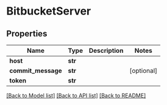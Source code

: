 # BitbucketServer

## Properties
Name | Type | Description | Notes
------------ | ------------- | ------------- | -------------
**host** | **str** |  | 
**commit_message** | **str** |  | [optional] 
**token** | **str** |  | 

[[Back to Model list]](../README.md#documentation-for-models) [[Back to API list]](../README.md#documentation-for-api-endpoints) [[Back to README]](../README.md)


